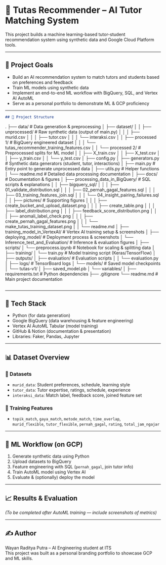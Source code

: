 # 🎯 Tutas Recommender – AI Tutor Matching System

This project builds a machine learning-based tutor-student recommendation system using synthetic data and Google Cloud Platform tools.

---

## 🚀 Project Goals
- Build an AI recommendation system to match tutors and students based on preferences and feedback
- Train ML models using synthetic data
- Implement an end-to-end ML workflow with BigQuery, SQL, and Vertex AI AutoML
- Serve as a personal portfolio to demonstrate ML & GCP proficiency

---

```markdown
## 📂 Project Structure

```
.
├── data/                           # Data generation & preprocessing
│   ├── dataset/
│   │   ├── unprocessed/             # Raw synthetic data (output of main.py)
│   │   │   ├── murid.csv
│   │   │   ├── tutor.csv
│   │   │   └── interaksi.csv
│   │   ├── processed 1/             # BigQuery engineered dataset
│   │   │   └── tutas\_recommender\_training\_features.csv
│   │   └── processed 2/             # Preprocessed splits for ML model
│   │       ├── X\_train.csv
│   │       ├── X\_test.csv
│   │       ├── y\_train.csv
│   │       └── y\_test.csv
│   ├── config.py
│   ├── generators.py                # Synthetic data generators (student, tutor, interactions)
│   ├── main.py                      # Entry point to generate unprocessed data
│   ├── utils.py                     # Helper functions
│   └── readme.md                    # Detailed data processing documentation
│
├── docs/                            # Documentation & figures
│   ├── processing\_data\_in\_BigQuery/ # SQL scripts & explanations
│   │   ├── bigquery\_sql/
│   │   │   ├── 01\_validate\_distribution.sql
│   │   │   ├── 02\_pernah\_gagal\_features.sql
│   │   │   ├── 03\_training\_features\_join.sql
│   │   │   └── 04\_insight\_pairing\_failures.sql
│   │   ├── pictures/                # Supporting figures
│   │   │   ├── create\_bucket\_and\_upload\_dataset.png
│   │   │   ├── create\_table.png
│   │   │   ├── label\_distribution.png
│   │   │   ├── feedback\_score\_distribution.png
│   │   │   ├── anomali\_label\_check.png
│   │   │   ├── create\_pernah\_gagal\_features.png
│   │   │   └── make\_tutas\_training\_dataset.png
│   │   └── readme.md
│   ├── training\_model\_in\_VertexAI/  # Vertex AI training setup & screenshots
│   ├── deploying\_model/             # Deployment process & screenshots
│   └── Inference\_test\_and\_Evaluation/ # Inference & evaluation figures
│
├── scripts/
│   └── preprocess.ipynb             # Notebook for scaling & splitting data
│
├── training/
│   └── train.py                     # Model training script (Keras/TensorFlow)
│
├── outputs/
│   ├── evaluation/                  # Evaluation scripts
│   │   └── evaluation.py
│   ├── logs/                        # TensorBoard logs
│   └── models/                      # Saved model checkpoints
│       └── tutas-v1/
│           ├── saved\_model.pb
│           └── variables/
│
├── requirements.txt                 # Python dependencies
├── .gitignore
└── readme.md                        # Main project documentation

```
```
---

## 🧱 Tech Stack
- Python (for data generation)
- Google BigQuery (data warehousing & feature engineering)
- Vertex AI AutoML Tabular (model training)
- GitHub & Notion (documentation & presentation)
- Libraries: Faker, Pandas, Jupyter

---

## 📊 Dataset Overview

### 📁 Datasets
- `murid_data`: Student preferences, schedule, learning style
- `tutor_data`: Tutor expertise, ratings, schedule, experience
- `interaksi_data`: Match label, feedback score, joined feature set

### 🧠 Training Features
- `topik_match`, `gaya_match`, `metode_match`, `time_overlap`,  
  `murid_flexible`, `tutor_flexible`, `pernah_gagal`, `rating`, `total_jam_ngajar`

---

## 🔄 ML Workflow (on GCP)
1. Generate synthetic data using Python
2. Upload datasets to BigQuery
3. Feature engineering with SQL (`pernah_gagal`, join tutor info)
4. Train AutoML model using Vertex AI
5. Evaluate & (optionally) deploy the model

---

## 📈 Results & Evaluation
_(To be completed after AutoML training — include screenshots of metrics)_

---

## ✍️ Author
Wayan Raditya Putra – AI Engineering student at ITS  
This project was built as a personal branding portfolio to showcase GCP and ML skills.
